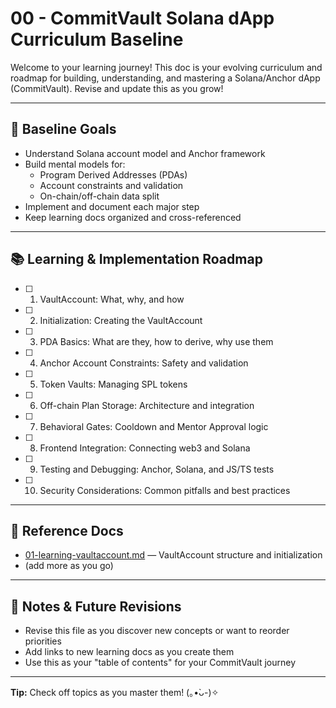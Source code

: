 # 00 - CommitVault Solana dApp Curriculum Baseline

Welcome to your learning journey! This doc is your evolving curriculum and
roadmap for building, understanding, and mastering a Solana/Anchor dApp
(CommitVault). Revise and update this as you grow!

---

## 🏁 Baseline Goals

- Understand Solana account model and Anchor framework
- Build mental models for:
  - Program Derived Addresses (PDAs)
  - Account constraints and validation
  - On-chain/off-chain data split
- Implement and document each major step
- Keep learning docs organized and cross-referenced

---

## 📚 Learning & Implementation Roadmap

- [ ] 1.  VaultAccount: What, why, and how
- [ ] 2.  Initialization: Creating the VaultAccount
- [ ] 3.  PDA Basics: What are they, how to derive, why use them
- [ ] 4.  Anchor Account Constraints: Safety and validation
- [ ] 5.  Token Vaults: Managing SPL tokens
- [ ] 6.  Off-chain Plan Storage: Architecture and integration
- [ ] 7.  Behavioral Gates: Cooldown and Mentor Approval logic
- [ ] 8.  Frontend Integration: Connecting web3 and Solana
- [ ] 9.  Testing and Debugging: Anchor, Solana, and JS/TS tests
- [ ] 10. Security Considerations: Common pitfalls and best practices

---

## 🔗 Reference Docs

- [01-learning-vaultaccount.md](./01-learning-vaultaccount.md) — VaultAccount
  structure and initialization
- (add more as you go)

---

## 📝 Notes & Future Revisions

- Revise this file as you discover new concepts or want to reorder priorities
- Add links to new learning docs as you create them
- Use this as your "table of contents" for your CommitVault journey

---

**Tip:** Check off topics as you master them! (｡•̀ᴗ-)✧
